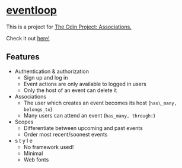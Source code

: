 # [eventloop](https://hidden-retreat-34011.herokuapp.com/)

This is a project for [The Odin Project: Associations.](https://www.theodinproject.com/courses/ruby-on-rails/lessons/associations)

Check it out [here!](https://hidden-retreat-34011.herokuapp.com/)

## Features

- Authentication & authorization
  - Sign up and log in
  - Event actions are only available to logged in users
  - Only the host of an event can delete it
- Associations
  - The user which creates an event becomes its host (`has\_many, belongs_to`)
  - Many users can attend an event (`has_many, through:`)
- Scopes
  - Differentiate between upcoming and past events
  - Order most recent/soonest events
- s t y l e
  - No framework used!
  - Minimal
  - Web fonts
